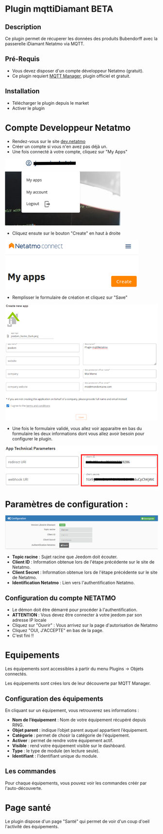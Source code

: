 # Plugin mqttiDiamant BETA

## Description

Ce plugin permet de récuperer les données des produits Bubendorff avec la passerelle iDiamant Netatmo via MQTT.

## Pré-Requis

- Vous devez disposer d'un compte développeur Netatmo (gratuit).
- Ce plugin requiert [MQTT Manager](https://market.jeedom.com/index.php?v=d&p=market_display&id=4213), plugin officiel et gratuit.

## Installation 

- Télécharger le plugin depuis le market
- Activer le plugin

# Compte Developpeur Netatmo

- Rendez-vous sur le site [dev.netatmo](https://dev.netatmo.com/)
- Créer un compte si vous n'en avez pas déjà un.
- Une fois connecté à votre compte, cliquez sur "My Apps"

![MyApps](../images/myapps.png)

- Cliquez ensute sur le bouton "Create" en haut à droite

![CreateButton](../images/create.png)

- Remplisser le formulaire de création et cliquez sur "Save"

![Createform](../images/createform.png)

- Une fois le formulaire validé, vous allez voir apparaitre en bas du formulaire les deux informations dont vous allez avoir besoin pour configurer le plugin.

![ClientInfo](../images/clientinfo.png)

# Paramètres de configuration :

![Configuration](../images/configuration.png)

- **Topic racine** : Sujet racine que Jeedom doit écouter.
- **Client ID** : Information obtenue lors de l'étape précédente sur le site de Netatmo.
- **Client Secret** : Information obtenue lors de l'étape précédente sur le site de Netatmo.
- **Identification Netatmo** : Lien vers l'authentification Netatmo.

## Configuration du compte NETATMO

- Le démon doit être démarré pour procéder à l'authentification.
- **ATTENTION** : Vous devez être connecter à votre jeedom par son adresse IP locale
- Cliquez sur "Ouvrir" : Vous arrivez sur la page d'autorisation de Netatmo
- Cliquez "OUI, J'ACCEPTE" en bas de la page.
- C'est fini !!

# Equipements

Les équipements sont accessibles à partir du menu Plugins → Objets connectés.

Les équipements sont crées lors de leur découverte par MQTT Manager.

## Configuration des équipements

En cliquant sur un équipement, vous retrouverez ses informations :

- **Nom de l’équipement** : Nom de votre équipement récupéré depuis RING.
- **Objet parent** : indique l’objet parent auquel appartient l’équipement.
- **Catégorie** : permet de chosir la catégorie de l'équipement.
- **Activer** : permet de rendre votre équipement actif.
- **Visible** : rend votre équipement visible sur le dashboard.
- **Type** : le type de module (en lecture seule).
- **Identifiant** : l'identifiant unique du module.

## Les commandes

Pour chaque équipements, vous pouvez voir les commandes créér par l'auto-découverte.

# Page santé

Le plugin dispose d'un page "Santé" qui permet de voir d'un coup d'oeil l'activité des équipements.
